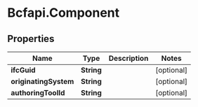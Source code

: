 # Bcfapi.Component

## Properties
Name | Type | Description | Notes
------------ | ------------- | ------------- | -------------
**ifcGuid** | **String** |  | [optional] 
**originatingSystem** | **String** |  | [optional] 
**authoringToolId** | **String** |  | [optional] 


